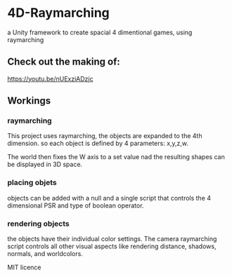 # 4D-Raymarching
a Unity framework to create spacial 4 dimentional games, using raymarching

## Check out the making of:
https://youtu.be/nUExziADzjc

## Workings
### raymarching
This project uses raymarching, the objects are expanded to the 4th dimension. so each object is defined by 4 parameters: x,y,z,w.

The world then fixes the W axis to a set value nad the resulting shapes can be displayed in 3D space.

### placing objets
objects can be added with a null and a single script that controls the 4 dimensional PSR and type of boolean operator.

### rendering objects
the objects have their individual color settings.
The camera raymarching script controls all other visual aspects like rendering distance, shadows, normals, and worldcolors.

MIT licence
